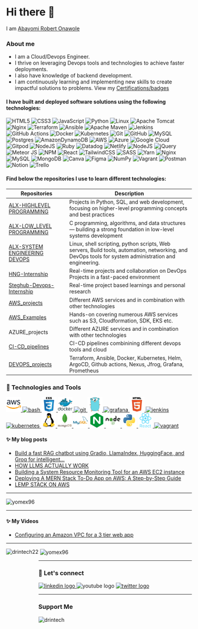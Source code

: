 # Hi there 👋
  I am [Abayomi Robert Onawole](https://www.linkedin.com/in/abayomi-robert-onawole/) 

 
### About me
* I am a Cloud/Devops Engineer.
* I thrive on leveraging Devops tools and technologies to achieve faster deployments.
* I also have knowledge of backend development.
* I am continuously learning and implementing new skills to create impactful solutions to problems. View my [Certifications/badges](https://www.credly.com/users/abayomi-onawole/badges#)
  
  
#### I have built and deployed software solutions using the following technologies:
![HTML5](https://img.shields.io/badge/html5-%23E34F26.svg?style=for-the-badge&logo=html5&logoColor=white)
![CSS3](https://img.shields.io/badge/css3-%231572B6.svg?style=for-the-badge&logo=css3&logoColor=white)
![JavaScript](https://img.shields.io/badge/javascript-%23323330.svg?style=for-the-badge&logo=javascript&logoColor=%23F7DF1E)
![Python](https://img.shields.io/badge/python-3670A0?style=for-the-badge&logo=python&logoColor=ffdd54)
![Linux](https://img.shields.io/badge/Linux-FCC624?style=for-the-badge&logo=linux&logoColor=black)
![Apache Tomcat](https://img.shields.io/badge/apache%20tomcat-%23F8DC75.svg?style=for-the-badge&logo=apache-tomcat&logoColor=black)
![Nginx](https://img.shields.io/badge/nginx-%23009639.svg?style=for-the-badge&logo=nginx&logoColor=white)
![Terraform](https://img.shields.io/badge/terraform-%235835CC.svg?style=for-the-badge&logo=terraform&logoColor=white)
![Ansible](https://img.shields.io/badge/ansible-%231A1918.svg?style=for-the-badge&logo=ansible&logoColor=white)
![Apache Maven](https://img.shields.io/badge/Apache%20Maven-C71A36?style=for-the-badge&logo=Apache%20Maven&logoColor=white)
![Jenkins](https://img.shields.io/badge/jenkins-%232C5263.svg?style=for-the-badge&logo=jenkins&logoColor=white)
![GitHub Actions](https://img.shields.io/badge/github%20actions-%232671E5.svg?style=for-the-badge&logo=githubactions&logoColor=white)
![Docker](https://img.shields.io/badge/docker-%230db7ed.svg?style=for-the-badge&logo=docker&logoColor=white)
![Kubernetes](https://img.shields.io/badge/kubernetes-%23326ce5.svg?style=for-the-badge&logo=kubernetes&logoColor=white)
![Git](https://img.shields.io/badge/git-%23F05033.svg?style=for-the-badge&logo=git&logoColor=white)
![GitHub](https://img.shields.io/badge/github-%23121011.svg?style=for-the-badge&logo=github&logoColor=white)
![MySQL](https://img.shields.io/badge/mysql-4479A1.svg?style=for-the-badge&logo=mysql&logoColor=white)
![Postgres](https://img.shields.io/badge/postgres-%23316192.svg?style=for-the-badge&logo=postgresql&logoColor=white)
![AmazonDynamoDB](https://img.shields.io/badge/Amazon%20DynamoDB-4053D6?style=for-the-badge&logo=Amazon%20DynamoDB&logoColor=white)
![AWS](https://img.shields.io/badge/AWS-%23FF9900.svg?style=for-the-badge&logo=amazon-aws&logoColor=white)
![Azure](https://img.shields.io/badge/azure-%230072C6.svg?style=for-the-badge&logo=microsoftazure&logoColor=white)
![Google Cloud](https://img.shields.io/badge/GoogleCloud-%234285F4.svg?style=for-the-badge&logo=google-cloud&logoColor=white)
![Gitpod](https://img.shields.io/badge/gitpod-f06611.svg?style=for-the-badge&logo=gitpod&logoColor=white)
![NodeJS](https://img.shields.io/badge/node.js-6DA55F?style=for-the-badge&logo=node.js&logoColor=white)
![Ruby](https://img.shields.io/badge/ruby-%23CC342D.svg?style=flat&logo=ruby&logoColor=white) 
![Datadog](https://img.shields.io/badge/datadog-%23632CA6.svg?style=flat&logo=datadog&logoColor=white) 
![Netlify](https://img.shields.io/badge/netlify-%23000000.svg?style=flat&logo=netlify&logoColor=#00C7B7) 
![NodeJS](https://img.shields.io/badge/node.js-6DA55F?style=flat&logo=node.js&logoColor=white) 
![jQuery](https://img.shields.io/badge/jquery-%230769AD.svg?style=flat&logo=jquery&logoColor=white) 
![Meteor JS](https://img.shields.io/badge/meteorjs-%23d74c4c.svg?style=flat&logo=meteor&logoColor=white) 
![NPM](https://img.shields.io/badge/NPM-%23000000.svg?style=flat&logo=npm&logoColor=white) 
![React](https://img.shields.io/badge/react-%2320232a.svg?style=flat&logo=react&logoColor=%2361DAFB)
![TailwindCSS](https://img.shields.io/badge/tailwindcss-%2338B2AC.svg?style=flat&logo=tailwind-css&logoColor=white) 
![SASS](https://img.shields.io/badge/SASS-hotpink.svg?style=flat&logo=SASS&logoColor=white) 
![Yarn](https://img.shields.io/badge/yarn-%232C8EBB.svg?style=flat&logo=yarn&logoColor=white)
![Nginx](https://img.shields.io/badge/nginx-%23009639.svg?style=flat&logo=nginx&logoColor=white)
![MySQL](https://img.shields.io/badge/mysql-%2300f.svg?style=flat&logo=mysql&logoColor=white) 
![MongoDB](https://img.shields.io/badge/MongoDB-%234ea94b.svg?style=flat&logo=mongodb&logoColor=white) 
![Canva](https://img.shields.io/badge/Canva-%2300C4CC.svg?style=flat&logo=Canva&logoColor=white) 
![Figma](https://img.shields.io/badge/figma-%23F24E1E.svg?style=flat&logo=figma&logoColor=white) 
![NumPy](https://img.shields.io/badge/numpy-%23013243.svg?style=flat&logo=numpy&logoColor=white) 
![Vagrant](https://img.shields.io/badge/vagrant-%231563FF.svg?style=flat&logo=vagrant&logoColor=white) 
![Postman](https://img.shields.io/badge/Postman-FF6C37?style=flat&logo=postman&logoColor=white)
![Notion](https://img.shields.io/badge/Notion-%23000000.svg?style=flat&logo=notion&logoColor=white)
![Trello](https://img.shields.io/badge/Trello-%23026AA7.svg?style=flat&logo=Trello&logoColor=white)



<!-- Currently learning these 

![Octopus Deploy](https://img.shields.io/badge/octopus%20deploy-0D80D8?style=for-the-badge&logo=octopusdeploy&logoColor=white)
![Java](https://img.shields.io/badge/java-%23ED8B00.svg?style=for-the-badge&logo=openjdk&logoColor=white)

-->



#### Find below the repositories I use to learn different technologies:

| Repositories                                                             | Description                                                                                             |
| -------------------------------------------------------------------------| ------------------------------------------------------------------------------------------------------- |
| [ALX-HIGHLEVEL PROGRAMMING](https://github.com/yomex96/alx-higher_level_programming)  | Projects in Python, SQL, and web development, focusing on higher-level programming concepts and best practices|
| [ALX-LOW_LEVEL PROGRAMMING](https://github.com/yomex96/alx-low_level_programming)  | C programming, algorithms, and data structures — building a strong foundation in low-level systems development |
| [ALX-SYSTEM ENGINEERING DEVOPS](https://github.com/yomex96/alx-system_engineering-devops)  |Linux, shell scripting, python scripts, Web servers, Build tools, automation, networking, and DevOps tools for system administration and engineering.|
| [HNG-Internship](https://github.com/yomex96/hng_3)   | Real-time projects and  collaboration on DevOps Projects in a fast-paced environment                    | 
| [Steghub-Devops-Internship](https://github.com/yomex96/steghub) | Real-time project based learnings and personal research                                     |
| [AWS_projects](https://github.com/laraadeboye/AWS_projects)              | Different AWS services and in combination with other technologies                                       |
| [AWS_Examples](https://github.com/laraadeboye/AWS-Examples)              | Hands-on covering numerous AWS services such as S3, Cloudformation, SDK, EKS etc.                       |
| AZURE_projects                                                           | Different AZURE services and in combination with other technologies                                     |
| [CI-CD_pipelines](https://github.com/laraadeboye/CI-CD_pipelines)        | CI-CD pipelines combinining different devops tools and cloud                                            |
| [DEVOPS_projects](https://github.com/laraadeboye/DEVOPS_projects)        | Terraform, Ansible, Docker, Kubernetes, Helm, ArgoCD, Github actions, Nexus, Jfrog, Grafana, Prometheus |



<!--
#### My stats:
![Anurag's GitHub stats](https://github-readme-stats.vercel.app/api?username=laraadeboye&show_icons=true&theme=radical)
![Top Langs](https://github-readme-stats.vercel.app/api/top-langs/?username=laraadeboye&layout=compact)
-->


<h3 align="left">🔧 Technologies and Tools </h3>
<p align="left"> <a href="https://aws.amazon.com" target="_blank" rel="noreferrer"> <img src="https://raw.githubusercontent.com/devicons/devicon/master/icons/amazonwebservices/amazonwebservices-original-wordmark.svg" alt="aws" width="40" height="40"/> </a> <a href="https://www.gnu.org/software/bash/" target="_blank" rel="noreferrer"> <img src="https://www.vectorlogo.zone/logos/gnu_bash/gnu_bash-icon.svg" alt="bash" width="40" height="40"/> </a> <a href="https://www.w3schools.com/css/" target="_blank" rel="noreferrer"> <img src="https://raw.githubusercontent.com/devicons/devicon/master/icons/css3/css3-original-wordmark.svg" alt="css3" width="40" height="40"/> </a> <a href="https://www.docker.com/" target="_blank" rel="noreferrer"> <img src="https://raw.githubusercontent.com/devicons/devicon/master/icons/docker/docker-original-wordmark.svg" alt="docker" width="40" height="40"/> </a> <a href="https://git-scm.com/" target="_blank" rel="noreferrer"> <img src="https://www.vectorlogo.zone/logos/git-scm/git-scm-icon.svg" alt="git" width="40" height="40"/> </a> <a href="https://golang.org" target="_blank" rel="noreferrer"> <img src="https://raw.githubusercontent.com/devicons/devicon/master/icons/go/go-original.svg" alt="go" width="40" height="40"/> </a> <a href="https://grafana.com" target="_blank" rel="noreferrer"> <img src="https://www.vectorlogo.zone/logos/grafana/grafana-icon.svg" alt="grafana" width="40" height="40"/> </a> <a href="https://www.w3.org/html/" target="_blank" rel="noreferrer"> <img src="https://raw.githubusercontent.com/devicons/devicon/master/icons/html5/html5-original-wordmark.svg" alt="html5" width="40" height="40"/> </a> <a href="https://www.jenkins.io" target="_blank" rel="noreferrer"> <img src="https://www.vectorlogo.zone/logos/jenkins/jenkins-icon.svg" alt="jenkins" width="40" height="40"/> </a> <a href="https://kubernetes.io" target="_blank" rel="noreferrer"> <img src="https://www.vectorlogo.zone/logos/kubernetes/kubernetes-icon.svg" alt="kubernetes" width="40" height="40"/> </a> <a href="https://www.linux.org/" target="_blank" rel="noreferrer"> <img src="https://raw.githubusercontent.com/devicons/devicon/master/icons/linux/linux-original.svg" alt="linux" width="40" height="40"/> </a> <a href="https://www.mongodb.com/" target="_blank" rel="noreferrer"> <img src="https://raw.githubusercontent.com/devicons/devicon/master/icons/mongodb/mongodb-original-wordmark.svg" alt="mongodb" width="40" height="40"/> </a> <a href="https://www.mysql.com/" target="_blank" rel="noreferrer"> <img src="https://raw.githubusercontent.com/devicons/devicon/master/icons/mysql/mysql-original-wordmark.svg" alt="mysql" width="40" height="40"/> </a> <a href="https://www.nginx.com" target="_blank" rel="noreferrer"> <img src="https://raw.githubusercontent.com/devicons/devicon/master/icons/nginx/nginx-original.svg" alt="nginx" width="40" height="40"/> </a> <a href="https://nodejs.org" target="_blank" rel="noreferrer"> <img src="https://raw.githubusercontent.com/devicons/devicon/master/icons/nodejs/nodejs-original-wordmark.svg" alt="nodejs" width="40" height="40"/> </a> <a href="https://www.python.org" target="_blank" rel="noreferrer"> <img src="https://raw.githubusercontent.com/devicons/devicon/master/icons/python/python-original.svg" alt="python" width="40" height="40"/> </a> <a href="https://reactjs.org/" target="_blank" rel="noreferrer"> <img src="https://raw.githubusercontent.com/devicons/devicon/master/icons/react/react-original-wordmark.svg" alt="react" width="40" height="40"/> </a> <a href="https://www.vagrantup.com/" target="_blank" rel="noreferrer"> <img src="https://www.vectorlogo.zone/logos/vagrantup/vagrantup-icon.svg" alt="vagrant" width="40" height="40"/> </a> </p>


<!-- BLOG-POST-LIST:START -->
#### ✨ My blog posts
- [Build a fast RAG chatbot using Gradio, LlamaIndex, HuggingFace, and Groq for intelligent…](https://medium.com/@laraadeboye/how-to-deploy-a-document-question-and-answer-rag-based-llm-app-with-docker-77bd82794929?source=rss-6322e024b851------2)
- [HOW LLMS ACTUALLY WORK](https://medium.com/@laraadeboye/how-llms-actually-work-c2d9ab237b7e?source=rss-6322e024b851------2)
- [Building a System Resource Monitoring Tool for an AWS EC2 instance](https://medium.com/@laraadeboye/building-a-system-resource-monitoring-tool-for-an-aws-ec2-instance-c685cbc3d9bd?source=rss-6322e024b851------2)
- [Deploying A MERN Stack To-Do App on AWS: A Step-by-Step Guide](https://dev.to/laraadeboye/deploying-a-mern-stack-to-do-app-on-aws-a-step-by-step-guide-1dk2)
- [LEMP STACK ON AWS](https://dev.to/laraadeboye/lemp-stack-on-aws-5cod)
<!-- BLOG-POST-LIST:END -->


---
<p><img height=200 align="center" src="https://github-readme-streak-stats.herokuapp.com/?user=yomex96&show_icons=true&theme=radical" alt="yomex96" /></p>
 
---


#### ✨ My Videos
<!-- YT_VIDEO_LIST:START -->
- [Configuring an Amazon VPC for a 3 tier web app](https://www.youtube.com/watch?v=W2Qn0fUSm6k)
<!-- YT_VIDEO_LIST:END -->


---

<p><img height=200 align="left" src="https://github-readme-stats.vercel.app/api/top-langs?username=yomex96&show_icons=true&theme=radical&locale=en&layout=compact" alt="drintech22" /></p>

<p>&nbsp;<img height=200 align="center" src="https://github-readme-stats.vercel.app/api?username=yomex96&show_icons=true&theme=radical&locale=en" alt="yomex96" /></p>

----
<h3 align="left"> 🤝 Let's connect </h3>

<div align="left">
  <a href="https://www.linkedin.com/in/abayomi-robert-onawole/" target="_blank">
    <img src="https://img.shields.io/static/v1?message=LinkedIn&logo=linkedin&label=&color=0077B5&logoColor=white&labelColor=&style=for-the-badge" height="25" alt="linkedin logo"  />
  </a>
  <img src="https://img.shields.io/static/v1?message=Youtube&logo=youtube&label=&color=FF0000&logoColor=white&labelColor=&style=for-the-badge" height="25" alt="youtube logo"  />
  <a href="https://twitter.com/yomex96" target="_blank">
    <img src="https://img.shields.io/static/v1?message=Twitter&logo=twitter&label=&color=1DA1F2&logoColor=white&labelColor=&style=for-the-badge" height="25" alt="twitter logo"  />
  </a>
 
</div>


----
<h3 align="left">Support Me</h3>
<p><a href="https://www.buymeacoffee.com/yomex96"> <img align="left" src="https://cdn.buymeacoffee.com/buttons/v2/default-yellow.png" height="50" width="210" alt="drintech" /></a></p><br><br>














